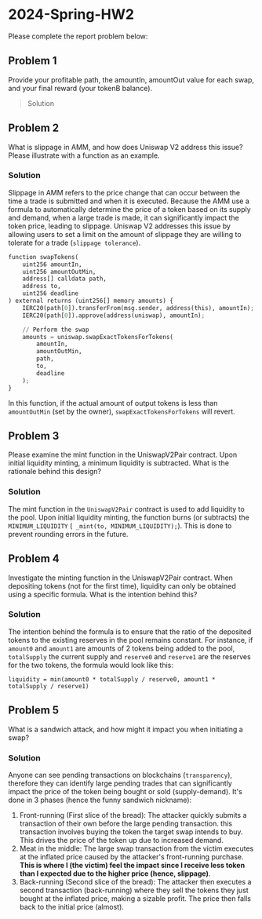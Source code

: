 # 2024-Spring-HW2

Please complete the report problem below:

## Problem 1
Provide your profitable path, the amountIn, amountOut value for each swap, and your final reward (your tokenB balance).

> Solution

## Problem 2
What is slippage in AMM, and how does Uniswap V2 address this issue? Please illustrate with a function as an example.

### Solution
Slippage in AMM refers to the price change that can occur between the time a trade is submitted and when it is executed. Because the AMM use a formula to automatically determine the price of a token based on its supply and demand, when a large trade is made, it can significantly impact the token price, leading to slippage.
Uniswap V2 addresses this issue by allowing users to set a limit on the amount of slippage they are willing to tolerate for a trade (`slippage tolerance`).

```python
function swapTokens(
    uint256 amountIn, 
    uint256 amountOutMin, 
    address[] calldata path, 
    address to, 
    uint256 deadline
) external returns (uint256[] memory amounts) {
    IERC20(path[0]).transferFrom(msg.sender, address(this), amountIn);
    IERC20(path[0]).approve(address(uniswap), amountIn);

    // Perform the swap
    amounts = uniswap.swapExactTokensForTokens(
        amountIn, 
        amountOutMin, 
        path, 
        to, 
        deadline
    );
}
```
In this function, if the actual amount of output tokens is less than `amountOutMin` (set by the owner), `swapExactTokensForTokens` will revert.

## Problem 3
Please examine the mint function in the UniswapV2Pair contract. Upon initial liquidity minting, a minimum liquidity is subtracted. What is the rationale behind this design?

### Solution
The mint function in the `UniswapV2Pair` contract is used to add liquidity to the pool. Upon initial liquidity minting, the function burns (or subtracts) the `MINIMUM_LIQUIDITY` (` _mint(to, MINIMUM_LIQUIDITY);`). This is done to prevent rounding errors in the future.

## Problem 4
Investigate the minting function in the UniswapV2Pair contract. When depositing tokens (not for the first time), liquidity can only be obtained using a specific formula. What is the intention behind this?

### Solution
The intention behind the formula is to ensure that the ratio of the deposited tokens to the existing reserves in the pool remains constant.
For instance, if `amount0` and `amount1` are amounts of 2 tokens being added to the pool, `totalSupply` the current supply and `reserve0` and `reserve1` are the reserves for the two tokens, the formula would look like this:

`liquidity = min(amount0 * totalSupply / reserve0, amount1 * totalSupply / reserve1)`

## Problem 5
What is a sandwich attack, and how might it impact you when initiating a swap?

### Solution
Anyone can see pending transactions on blockchains (`transparency`), therefore they can identify large pending trades that can significantly impact the price of the token being bought or sold (supply-demand). It's done in 3 phases (hence the funny sandwich nickname):
1. Front-running (First slice of the bread): The attacker quickly submits a transaction of their own before the large pending transaction. this transaction involves buying the token the target swap intends to buy. This drives the price of the token up due to increased demand.
2. Meat in the middle: The large swap transaction from the victim executes at the inflated price caused by the attacker's front-running purchase. **This is where I (the victim) feel the impact since I receive less token than I expected due to the higher price (hence, slippage)**. 
3. Back-running (Second slice of the bread): The attacker then executes a second transaction (back-running) where they sell the tokens they just bought at the inflated price, making a sizable profit. The price then falls back to the initial price (almost).

